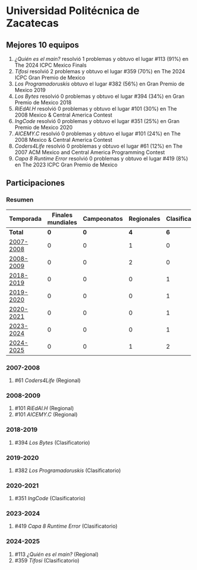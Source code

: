 # Universidad Politécnica de Zacatecas

## Mejores 10 equipos

1. _¿Quién es el main?_ resolvió 1 problemas y obtuvo el lugar #113 (91%) en The 2024 ICPC Mexico Finals
1. _Tifosi_ resolvió 2 problemas y obtuvo el lugar #359 (70%) en The 2024 ICPC Gran Premio de Mexico
1. _Los Programadoruskis_ obtuvo el lugar #382 (56%) en Gran Premio de Mexico 2019
1. _Los Bytes_ resolvió 0 problemas y obtuvo el lugar #394 (34%) en Gran Premio de Mexico 2018
1. _RiEdAl.H_ resolvió 0 problemas y obtuvo el lugar #101 (30%) en The 2008 Mexico & Central America Contest
1. _IngCode_ resolvió 0 problemas y obtuvo el lugar #351 (25%) en Gran Premio de Mexico 2020
1. _AlCEMY.C_ resolvió 0 problemas y obtuvo el lugar #101 (24%) en The 2008 Mexico & Central America Contest
1. _Coders4Life_ resolvió 0 problemas y obtuvo el lugar #61 (12%) en The 2007 ACM Mexico and Central America Programming Contest
1. _Capa 8 Runtime Error_ resolvió 0 problemas y obtuvo el lugar #419 (8%) en The 2023 ICPC Gran Premio de Mexico

## Participaciones

### Resumen

| Temporada | Finales mundiales | Campeonatos | Regionales | Clasificatorios | Equipos |
| --- | --- | --- | --- | --- | --- |
| **Total** | **0** | **0** | **4** | **6** | **9** |
| [2007-2008](#2007-2008) | 0 | 0 | 1 | 0 | 1 |
| [2008-2009](#2008-2009) | 0 | 0 | 2 | 0 | 2 |
| [2018-2019](#2018-2019) | 0 | 0 | 0 | 1 | 1 |
| [2019-2020](#2019-2020) | 0 | 0 | 0 | 1 | 1 |
| [2020-2021](#2020-2021) | 0 | 0 | 0 | 1 | 1 |
| [2023-2024](#2023-2024) | 0 | 0 | 0 | 1 | 1 |
| [2024-2025](#2024-2025) | 0 | 0 | 1 | 2 | 2 |

### 2007-2008

1. #61 _Coders4Life_ (Regional)

### 2008-2009

1. #101 _RiEdAl.H_ (Regional)
1. #101 _AlCEMY.C_ (Regional)

### 2018-2019

1. #394 _Los Bytes_ (Clasificatorio)

### 2019-2020

1. #382 _Los Programadoruskis_ (Clasificatorio)

### 2020-2021

1. #351 _IngCode_ (Clasificatorio)

### 2023-2024

1. #419 _Capa 8 Runtime Error_ (Clasificatorio)

### 2024-2025

1. #113 _¿Quién es el main?_ (Regional)
1. #359 _Tifosi_ (Clasificatorio)



